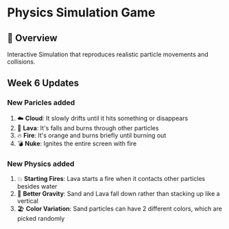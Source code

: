 # Physics Simulation Game

## 📜 Overview
Interactive Simulation that reproduces realistic particle movements and collisions.

## Week 6 Updates
### New Paricles added 
1. ☁️ **Cloud**: It slowly drifts until it hits something or disappears
2. 🌋 **Lava**: It's falls and burns through other particles
3. 🔥 **Fire**: It's orange and burns briefly until burning out
4. 💣 **Nuke**: Ignites the entire screen with fire

### New Physics added 
1. 💥 **Starting Fires**: Lava starts a fire when it contacts other particles besides water
2. 🔬 **Better Gravity**: Sand and Lava fall down rather than stacking up like a vertical 
3. 🏖️ **Color Variation**: Sand particles can have 2 different colors, which are picked randomly

